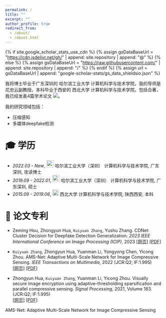 ```yaml
---
permalink: /
title: ""
excerpt: ""
author_profile: true
redirect_from: 
  - /about/
  - /about.html
---
```


{% if site.google_scholar_stats_use_cdn %}
{% assign gsDataBaseUrl = "https://cdn.jsdelivr.net/gh/" | append: site.repository | append: "@" %}
{% else %}
{% assign gsDataBaseUrl = "https://raw.githubusercontent.com/" | append: site.repository | append: "/" %}
{% endif %}
{% assign url = gsDataBaseUrl | append: "google-scholar-stats/gs_data_shieldsio.json" %}

<span class='anchor' id='about-me'></span>

我将博士毕业于广东深圳的 哈尔滨工业大学 计算机科学与技术学院，我的导师是花忠云副教授。本科毕业于西安的 西北大学 计算机科学与技术学院。包括合著，我已经发表4篇学术论文
 <a href='https://scholar.google.com/citations?user=Cn-lWgIAAAAJ'><img src="https://img.shields.io/endpoint?url={{ url | url_encode }}&logo=Google%20Scholar&labelColor=f6f6f6&color=9cf&style=flat&label=引用"></a>。

我的研究领域包括：
- 压缩感知
- 多媒体deepfake检测
  


<span class='anchor' id='-xl'></span>

# 🎓 学历
- *2022.03 - Now*, <a href="https://www.hitsz.edu.cn/index.html"><img class="svg" src="https://cdn.jsdelivr.net/gh/RedamancyAY/CloudImage@main/img/202310182132949.png" width="23pt"></a> 哈尔滨工业大学（深圳） 计算机科学与技术学院, 广东深圳, 攻读博士 
- *2019.09 - 2022.01*, <a href="https://www.hitsz.edu.cn/index.html"><img class="svg" src="https://cdn.jsdelivr.net/gh/RedamancyAY/CloudImage@main/img/202310182132949.png" width="23pt"></a> 哈尔滨工业大学（深圳） 计算机科学与技术学院, 广东深圳, 硕士 
- *2015.09 - 2019.06*, <a href="https://www.scu.edu.cn/"><img class="svg" src="https://cdn.jsdelivr.net/gh/RedamancyAY/CloudImage@main/img/202310182134883.png" width="20pt"></a> 西北大学 计算机科学与技术学院, 陕西西安, 本科


# 📝 论文专利

- Zeming Hou, Zhongyun Hua, `Kuiyuan Zhang`, Yushu Zhang. CDNet: Cluster Decision for Deepfake Detection Generalization. *2023 IEEE International Conference on Image Processing (ICIP)*, 2023
[[网页]](https://ieeexplore.ieee.org/abstract/document/10223180) [[PDF]](https://ieeexplore.ieee.org/abstract/document/10223180)

-	`Kuiyuan Zhang`, Zhongyun Hua, Yuanman Li, Yongyong Chen, Yicong Zhou. AMS-Net: Adaptive Multi-Scale Network for Image Compressive Sensing. *IEEE Transactions on Multimedia*, 2022 (JCR:Q2; IF:1.995)  
[[网页]](https://ieeexplore.ieee.org/abstract/document/9855869) [[PDF]](https://ieeexplore.ieee.org/abstract/document/9855869)

-	Zhongyun Hua, `Kuiyuan Zhang`, Yuanman Li, Yicong Zhou. Visually secure image encryption using adaptive-thresholding sparsification and parallel compressive sensing. *Signal Processing*, 2021, Volume 183. (JCR:Q2; IF:1.995)  
[[网页]](https://www.sciencedirect.com/science/article/abs/pii/S0165168421000372) [[PDF]](https://www.sciencedirect.com/science/article/abs/pii/S0165168421000372) 

 AMS-Net: Adaptive Multi-Scale Network for Image Compressive Sensing

 
<span class='anchor' id='-lwzl'></span>

